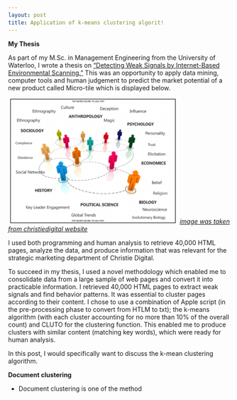 ```yaml
---
layout: post
title: Application of k-means clustering algorit!
---
```



**My Thesis**

As part of my M.Sc. in Management Engineering from the University of Waterloo, I wrote a thesis on [“Detecting Weak Signals by Internet-Based Environmental Scanning.”](https://uwspace.uwaterloo.ca/bitstream/handle/10012/6314/Tabatabaei_Nasim.pdf?sequence=1) This was an opportunity to apply data mining, computer tools and human judgement to predict the market potential of a new product called Micro-tile which is displayed below.

![alt image](/images/image_bigdata.png)
*[image was taken from christiedigital website](https://www.christiedigital.com/en-us/microtiles)*

I used both programming and human analysis to retrieve 40,000 HTML pages, analyze the data, and produce information that was relevant for the strategic marketing department of Christie Digital. 

To succeed in my thesis, I used a novel methodology which enabled me to consolidate data from a large sample of web pages and convert it into practicable information. I retrieved 40,000 HTML pages to extract weak signals and find behavior patterns. It was essential to cluster pages according to their content. I chose to use a combination of Apple script (in the pre-processing phase to convert from HTLM to txt); the k-means algorithm (with each cluster accounting for no more than 10% of the overall count) and CLUTO for the clustering function. This enabled me to produce clusters with similar content (matching key words), which were ready for human analysis.

In this post, I would specifically want to discuss the k-mean clustering algorithm. 

**Document clustering**

- Document clustering is one of the method 

